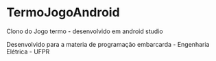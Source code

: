 # TermoJogoAndroid

Clono do Jogo termo - desenvolvido em android studio 

Desenvolvido para a materia de programação embarcarda - Engenharia Elétrica - UFPR
